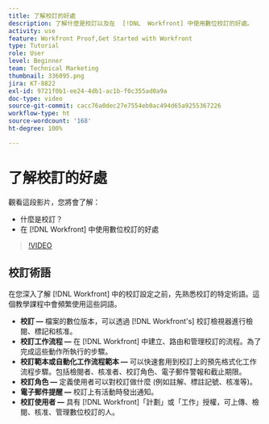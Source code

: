 ```yaml
---
title: 了解校訂的好處
description: 了解什麼是校訂以及在  [!DNL  Workfront] 中使用數位校訂的好處。
activity: use
feature: Workfront Proof,Get Started with Workfront
type: Tutorial
role: User
level: Beginner
team: Technical Marketing
thumbnail: 336095.png
jira: KT-8822
exl-id: 9721f0b1-ee24-4db1-ac1b-f0c355ad0a9a
doc-type: video
source-git-commit: cacc76a0dec27e7554eb0ac494d65a9255367226
workflow-type: ht
source-wordcount: '168'
ht-degree: 100%

---
```


# 了解校訂的好處

觀看這段影片，您將會了解：

* 什麼是校訂？
* 在 [!DNL Workfront] 中使用數位校訂的好處

>[!VIDEO](https://video.tv.adobe.com/v/336095/?quality=12&learn=on)

## 校訂術語

在您深入了解 [!DNL  Workfront] 中的校訂設定之前，先熟悉校訂的特定術語。這個教學課程中會頻繁使用這些詞語。

* **校訂 —** 檔案的數位版本，可以透過 [!DNL Workfront's] 校訂檢視器進行檢閱、標記和核准。
* **校訂工作流程 —** 在 [!DNL Workfront] 中建立、路由和管理校訂的流程。為了完成這些動作所執行的步驟。
* **校訂範本或自動化工作流程範本 —** 可以快速套用到校訂上的預先格式化工作流程步驟。包括檢閱者、核准者、校訂角色、電子郵件警報和截止期限。
* **校訂角色 —** 定義使用者可以對校訂做什麼 (例如註解、標註記號、核准等)。
* **電子郵件提醒 —** 校訂上有活動時發出通知。
* **校訂使用者 —** 具有 [!DNL Workfront]「計劃」或「工作」授權，可上傳、檢閱、核准、管理數位校訂的人。

